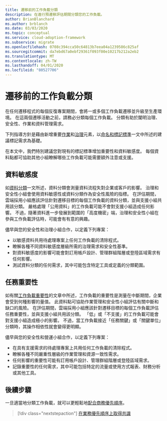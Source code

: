 ```yaml
---
title: 遷移前的工作負載分類
description: 在進行預遷移評估期間分類您的工作負載。
author: BrianBlanchard
ms.author: brblanch
ms.date: 03/03/2020
ms.topic: conceptual
ms.service: cloud-adoption-framework
ms.subservice: migrate
ms.openlocfilehash: 0708c394cca50c64813b7eea04a1239586c825af
ms.sourcegitcommit: da7ebd67a0ebf29361f093f00e10217b212a2eb2
ms.translationtype: MT
ms.contentlocale: zh-TW
ms.lasthandoff: 04/01/2020
ms.locfileid: "80527706"
---
```

# <a name="workload-classification-before-migration"></a>遷移前的工作負載分類

在任何遷移程式的每個反復專案期間，會將一或多個工作負載遷移並升級至生產環境。 在這兩個遷移活動之前，請務必分類每個工作負載。 分類有助於闡明治理、安全性、作業和資料管理需求。

下列指導方針是藉由新增重要[作業](../../../manage/considerations/criticality.md#criticality-scale)和[治理](../../../govern/guides/complex/prescriptive-guidance.md#resource-tagging)元素，以[命名和標記標準](../../../ready/azure-best-practices/naming-and-tagging.md#metadata-tags)一文中所述的建議標記需求為基礎。

在本文中，我們特別建議您對現有的標記標準增加重要性和資料敏感度。 每個資料點都可協助其他小組瞭解哪些工作負載可能需要額外注意或支援。

## <a name="data-sensitivity"></a>資料敏感度

如[資料分類](../../../govern/policy-compliance/data-classification.md)一文所述，資料分類會測量資料流程失對企業或客戶的影響。 治理和安全性小組會使用資料敏感性或資料分類作為安全性風險的指標。 在評估期間，雲端採用小組應該評估針對遷移目標的每個工作負載的資料分類，並與支援小組共用該分類。 嚴格處理「公用資料」的工作負載可能不會對支援小組造成任何影響。 不過，隨著資料進一步發展到範圍的「高度機密」端，治理和安全性小組在參與工作負載評估時，可能會有有意的興趣。

儘早與您的安全性和治理小組合作，以定義下列專案：

- 以敏感資料共用待處理專案上任何工作負載的清除程式。
- 瞭解各種不同資料敏感度層級所需的治理需求和安全性基準。
- 對資料敏感度的影響可能會對訂用帳戶設計、管理群組階層或登陸區域需求有任何影響。
- 測試資料分類的任何需求，其中可能包含特定工具或定義的分類範圍。

## <a name="mission-criticality"></a>任務重要性

如有關[工作負載重要性](../../../manage/considerations/criticality.md)的文章中所述，工作負載的重要性是測量在中斷期間，企業會受到何種影響的量值。 此資料點可協助作業管理和安全性小組評估有關中斷和缺口的風險。 在評估期間，雲端採用小組應該針對遷移目標的每個工作負載評估任務重要性，並與支援小組共用該分類。 「低」或「不支援」的工作負載可能會對支援小組造成極小的影響。 不過，當工作負載接近「任務關鍵」或「關鍵單位」分類時，其操作相依性就會變得更明顯。

儘早與您的安全性和營運小組合作，以定義下列專案：

- 在具有支援需求的待處理專案上共用任何工作負載的清除程式。
- 瞭解各種不同嚴重性層級的作業管理和資源一致性需求。
- 任何影響的重要性可能有訂用帳戶設計、管理群組階層或登陸區域需求。
- 記錄重要性的任何需求，其中可能包括特定的流量或使用方式報表、財務分析或其他工具。

## <a name="next-steps"></a>後續步驟

一旦適當地分類工作負載，就可以更輕鬆地[配合商務優先順序](./business-priorities.md)。

> [!div class="nextstepaction"]
> [在業務優先順序上取得共識](./business-priorities.md)
